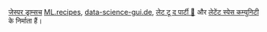 <a href="https://dramsch.net">जेस्पर ड्राम्सच</a> <a href="https://ml.recipes">ML.recipes</a>, <a href="https://data-science-gui.de">data-science-gui.de</a>, <a href="https://late.email">लेट टू द पार्टी 🎉</a> और <a href="https://latent.club">लेटेंट स्पेस कम्युनिटी</a> के निर्माता हैं।
